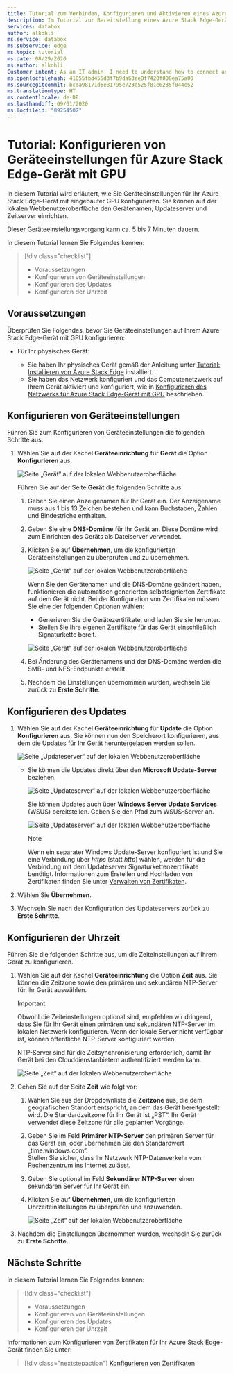 ```yaml
---
title: Tutorial zum Verbinden, Konfigurieren und Aktivieren eines Azure Stack Edge-Geräts mit GPU im Azure-Portal | Microsoft-Dokumentation
description: Im Tutorial zur Bereitstellung eines Azure Stack Edge-Geräts mit GPU erfahren Sie, wie Sie Ihr physisches Gerät verbinden, einrichten und aktivieren.
services: databox
author: alkohli
ms.service: databox
ms.subservice: edge
ms.topic: tutorial
ms.date: 08/29/2020
ms.author: alkohli
Customer intent: As an IT admin, I need to understand how to connect and activate Azure Stack Edge so I can use it to transfer data to Azure.
ms.openlocfilehash: 41055fbd455d3f7b9da63ee8f7420f008ea75a00
ms.sourcegitcommit: bcda98171d6e81795e723e525f81e6235f044e52
ms.translationtype: HT
ms.contentlocale: de-DE
ms.lasthandoff: 09/01/2020
ms.locfileid: "89254507"
---
```

# <a name="tutorial-configure-device-settings-for-azure-stack-edge-with-gpu"></a>Tutorial: Konfigurieren von Geräteeinstellungen für Azure Stack Edge-Gerät mit GPU

In diesem Tutorial wird erläutert, wie Sie Geräteeinstellungen für Ihr Azure Stack Edge-Gerät mit eingebauter GPU konfigurieren. Sie können auf der lokalen Webbenutzeroberfläche den Gerätenamen, Updateserver und Zeitserver einrichten.

Dieser Geräteeinstellungsvorgang kann ca. 5 bis 7 Minuten dauern.

In diesem Tutorial lernen Sie Folgendes kennen:

> [!div class="checklist"]
>
> * Voraussetzungen
> * Konfigurieren von Geräteeinstellungen
> * Konfigurieren des Updates 
> * Konfigurieren der Uhrzeit

## <a name="prerequisites"></a>Voraussetzungen

Überprüfen Sie Folgendes, bevor Sie Geräteeinstellungen auf Ihrem Azure Stack Edge-Gerät mit GPU konfigurieren:

* Für Ihr physisches Gerät:

    - Sie haben Ihr physisches Gerät gemäß der Anleitung unter [Tutorial: Installieren von Azure Stack Edge](azure-stack-edge-gpu-deploy-install.md) installiert.
    - Sie haben das Netzwerk konfiguriert und das Computenetzwerk auf Ihrem Gerät aktiviert und konfiguriert, wie in [ Konfigurieren des Netzwerks für Azure Stack Edge-Gerät mit GPU](azure-stack-edge-gpu-deploy-configure-network-compute-web-proxy.md) beschrieben.


## <a name="configure-device-settings"></a>Konfigurieren von Geräteeinstellungen

Führen Sie zum Konfigurieren von Geräteeinstellungen die folgenden Schritte aus.
 
1. Wählen Sie auf der Kachel **Geräteeinrichtung** für **Gerät** die Option **Konfigurieren** aus.

    ![Seite „Gerät“ auf der lokalen Webbenutzeroberfläche](./media/azure-stack-edge-gpu-deploy-set-up-device-update-time/device-1.png)

    Führen Sie auf der Seite **Gerät** die folgenden Schritte aus:

    1. Geben Sie einen Anzeigenamen für Ihr Gerät ein. Der Anzeigename muss aus 1 bis 13 Zeichen bestehen und kann Buchstaben, Zahlen und Bindestriche enthalten.

    2. Geben Sie eine **DNS-Domäne** für Ihr Gerät an. Diese Domäne wird zum Einrichten des Geräts als Dateiserver verwendet.

    3. Klicken Sie auf **Übernehmen**, um die konfigurierten Geräteeinstellungen zu überprüfen und zu übernehmen.

        ![Seite „Gerät“ auf der lokalen Webbenutzeroberfläche](./media/azure-stack-edge-gpu-deploy-set-up-device-update-time/device-2.png)

        Wenn Sie den Gerätenamen und die DNS-Domäne geändert haben, funktionieren die automatisch generierten selbstsignierten Zertifikate auf dem Gerät nicht. Bei der Konfiguration von Zertifikaten müssen Sie eine der folgenden Optionen wählen: 
        
        - Generieren Sie die Gerätezertifikate, und laden Sie sie herunter. 
        - Stellen Sie Ihre eigenen Zertifikate für das Gerät einschließlich Signaturkette bereit.
    

        ![Seite „Gerät“ auf der lokalen Webbenutzeroberfläche](./media/azure-stack-edge-gpu-deploy-set-up-device-update-time/device-3.png)

    4. Bei Änderung des Gerätenamens und der DNS-Domäne werden die SMB- und NFS-Endpunkte erstellt.  

    5. Nachdem die Einstellungen übernommen wurden, wechseln Sie zurück zu **Erste Schritte**.

## <a name="configure-update"></a>Konfigurieren des Updates

1. Wählen Sie auf der Kachel **Geräteeinrichtung** für **Update** die Option **Konfigurieren** aus. Sie können nun den Speicherort konfigurieren, aus dem die Updates für Ihr Gerät heruntergeladen werden sollen.  

    ![Seite „Updateserver“ auf der lokalen Webbenutzeroberfläche](./media/azure-stack-edge-gpu-deploy-set-up-device-update-time/update-1.png)

    - Sie können die Updates direkt über den **Microsoft Update-Server** beziehen.

        ![Seite „Updateserver“ auf der lokalen Webbenutzeroberfläche](./media/azure-stack-edge-gpu-deploy-set-up-device-update-time/update-2.png)

        Sie können Updates auch über **Windows Server Update Services** (WSUS) bereitstellen. Geben Sie den Pfad zum WSUS-Server an.
        
        ![Seite „Updateserver“ auf der lokalen Webbenutzeroberfläche](./media/azure-stack-edge-gpu-deploy-set-up-device-update-time/update-3.png)

        > [!NOTE] 
        > Wenn ein separater Windows Update-Server konfiguriert ist und Sie eine Verbindung über *https* (statt *http*) wählen, werden für die Verbindung mit dem Updateserver Signaturkettenzertifikate benötigt. Informationen zum Erstellen und Hochladen von Zertifikaten finden Sie unter [Verwalten von Zertifikaten](azure-stack-edge-j-series-manage-certificates.md). 

2. Wählen Sie **Übernehmen**.
3. Wechseln Sie nach der Konfiguration des Updateservers zurück zu **Erste Schritte**.
    

## <a name="configure-time"></a>Konfigurieren der Uhrzeit

Führen Sie die folgenden Schritte aus, um die Zeiteinstellungen auf Ihrem Gerät zu konfigurieren. 

1. Wählen Sie auf der Kachel **Geräteeinrichtung** die Option **Zeit** aus. Sie können die Zeitzone sowie den primären und sekundären NTP-Server für Ihr Gerät auswählen.  

    > [!IMPORTANT]
    > Obwohl die Zeiteinstellungen optional sind, empfehlen wir dringend, dass Sie für Ihr Gerät einen primären und sekundären NTP-Server im lokalen Netzwerk konfigurieren. Wenn der lokale Server nicht verfügbar ist, können öffentliche NTP-Server konfiguriert werden.
    
    NTP-Server sind für die Zeitsynchronisierung erforderlich, damit Ihr Gerät bei den Clouddienstanbietern authentifiziert werden kann.

    ![Seite „Zeit“ auf der lokalen Webbenutzeroberfläche](./media/azure-stack-edge-gpu-deploy-set-up-device-update-time/time-1.png)

2. Gehen Sie auf der Seite **Zeit** wie folgt vor:
    
    1. Wählen Sie aus der Dropdownliste die **Zeitzone** aus, die dem geografischen Standort entspricht, an dem das Gerät bereitgestellt wird.
        Die Standardzeitzone für Ihr Gerät ist „PST“. Ihr Gerät verwendet diese Zeitzone für alle geplanten Vorgänge.

    2. Geben Sie im Feld **Primärer NTP-Server** den primären Server für das Gerät ein, oder übernehmen Sie den Standardwert „time.windows.com“.  
        Stellen Sie sicher, dass Ihr Netzwerk NTP-Datenverkehr vom Rechenzentrum ins Internet zulässt.

    3. Geben Sie optional im Feld **Sekundärer NTP-Server** einen sekundären Server für Ihr Gerät ein.

    4. Klicken Sie auf **Übernehmen**, um die konfigurierten Uhrzeiteinstellungen zu überprüfen und anzuwenden.

        ![Seite „Zeit“ auf der lokalen Webbenutzeroberfläche](./media/azure-stack-edge-gpu-deploy-set-up-device-update-time/time-2.png)

3. Nachdem die Einstellungen übernommen wurden, wechseln Sie zurück zu **Erste Schritte**.



## <a name="next-steps"></a>Nächste Schritte

In diesem Tutorial lernen Sie Folgendes kennen:

> [!div class="checklist"]
>
> * Voraussetzungen
> * Konfigurieren von Geräteeinstellungen
> * Konfigurieren des Updates 
> * Konfigurieren der Uhrzeit

Informationen zum Konfigurieren von Zertifikaten für Ihr Azure Stack Edge-Gerät finden Sie unter:

> [!div class="nextstepaction"]
> [Konfigurieren von Zertifikaten](./azure-stack-edge-gpu-deploy-configure-certificates.md)
